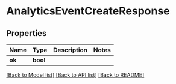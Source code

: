 # AnalyticsEventCreateResponse

## Properties

Name | Type | Description | Notes
------------ | ------------- | ------------- | -------------
**ok** | **bool** |  | 

[[Back to Model list]](../README.md#documentation-for-models) [[Back to API list]](../README.md#documentation-for-api-endpoints) [[Back to README]](../README.md)



